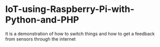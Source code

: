 # IoT-using-Raspberry-Pi-with-Python-and-PHP
It is a demonstration of how to switch things and how to get a feedback from sensors through the internet  
